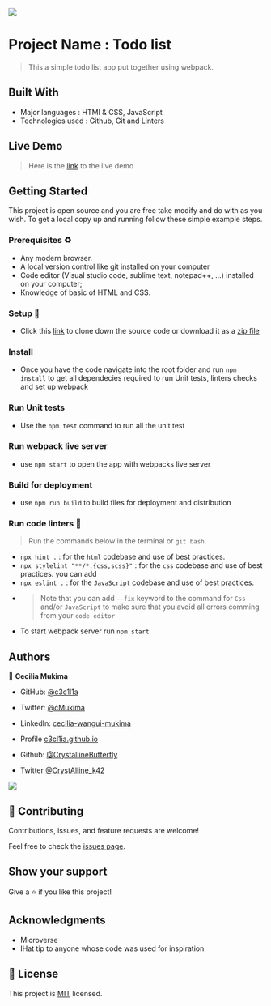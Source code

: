 ![](https://img.shields.io/badge/Microverse-blueviolet)

# Project Name : Todo list

>  This a simple todo list app put together using webpack. 
>
>

## Built With

- Major languages : HTMl & CSS, JavaScript
- Technologies used : Github, Git and Linters

## Live Demo 

> Here is the [link](https://c3c1l1a.github.io/Todo-list/) to the live demo

## Getting Started

This project is open source and you are free take modify and do with as you wish. To get a local copy up and running follow these simple example steps.

### Prerequisites ♻️
- Any modern browser.
- A local version control like git installed on your computer
- Code editor (Visual studio code, sublime text, notepad++, ...) installed on your computer;
- Knowledge of  basic of HTML and CSS.

### Setup 🎰
-  Click this [link](https://github.com/c3c1l1a/Todo-list.git) to clone down the source code or download it as a [zip file](https://github.com/c3c1l1a/Todo-list/archive/refs/heads/main.zip)


### Install 
- Once you have the code navigate into the root folder and run `npm install` to get all dependecies required to run Unit tests, linters checks and set up webpack

### Run Unit tests
- Use the `npm test` command to run all the unit test

### Run webpack live server
- use `npm start` to open the app with webpacks live server

### Build for deployment
- use `npm run build` to build files for deployment and distribution

### Run code linters 🧪
> Run the commands below in the terminal or `git bash`.
- `npx hint .` : for the `html` codebase and use of best practices.
- `npx stylelint "**/*.{css,scss}"` :  for the `css` codebase and use of best practices. you can add 
- `npx eslint .` :  for the `JavaScript` codebase and use of best practices.
-  > Note that you can add `--fix` keyword to the command for `Css` and/or `JavaScript` to make sure that you avoid all errors comming from your `code editor`
- To start webpack server run `npm start`


## Authors

👤 **Cecilia Mukima**

- GitHub: [@c3c1l1a](https://github.com/c3c1l1a/)
- Twitter: [@cMukima](https://twitter.com/CMukima)
- LinkedIn: [cecilia-wangui-mukima](https://linkedin.com/in/linkedinhandle)
- Profile [c3cl1ia.github.io](https://c3c1l1a.github.io)


- Github: [@CrystallineButterfly](https://github.com/CrystallineButterfly/)
- Twitter [@CrystAlline_k42](https://twitter.com/CrystAlline_k42)

![](https://github-readme-stats.vercel.app/api?username=c3c1l1a&count_private=true&theme=dark&show_icons=true)



## 🤝 Contributing

Contributions, issues, and feature requests are welcome!

Feel free to check the [issues page](../../issues/).

## Show your support

Give a ⭐️ if you like this project!

## Acknowledgments
- Microverse
- IHat tip to anyone whose code was used for inspiration

## 📝 License

This project is [MIT](https://spdx.org/licenses/MIT.html) licensed.
